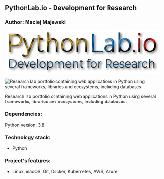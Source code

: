 ## PythonLab.io - Development for Research

### Author: Maciej Majewski


![PythonLab.io](/images/pythonlab.io.jpg)


![Research lab portfolio containing web applications in Python using several frameworks, libraries and ecosystems, including databases](/images/....jpg)

Research lab portfolio containing web applications in Python using several frameworks, libraries and ecosystems, including databases. 


### Dependencies:
Python version: 3.8 <br />

### Technology stack:
* Python

### Project's features: 
* Linux, macOS, Git, Docker, Kubernetes, AWS, Azure

